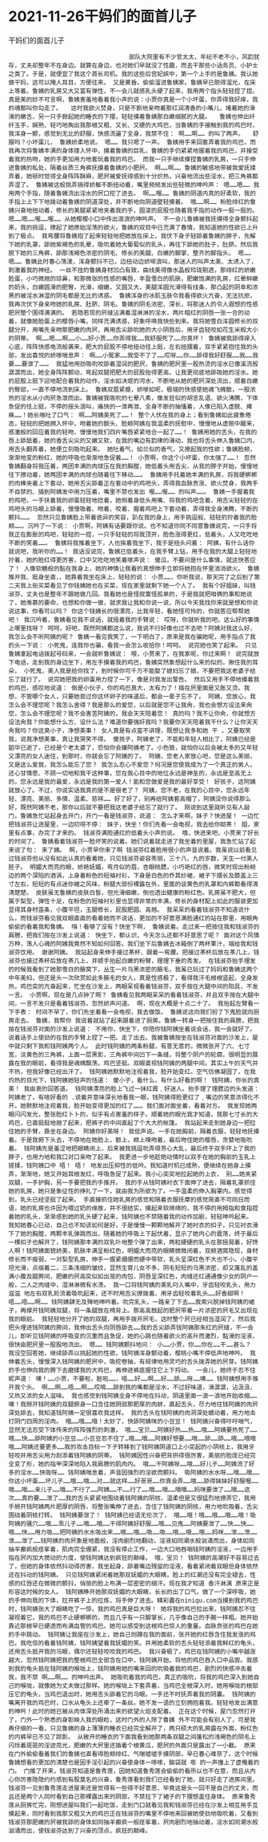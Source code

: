 # 2021-11-26干妈们的面首儿子



干妈们的面首儿子



                
									　部队大院里有不少官太太，年纪不老不小，风韵犹存，丈夫却整年不在身边。就算在身边，也对她们早就没了性趣，而去干那些小话务员、小护士之类了。于是，就便宜了我这个首长司机。我的这些后宫妃嫔中，第一个上手的是鲁姨。我认她做干妈，这可以掩人耳目，方便往来。 又是黄昏。偷偷溜进鲁姨家。鲁姨早已脱得溜光，在床上等着。鲁姨的乳房又大又富有弹性，不一会儿就感乳头硬了起来，我用两个指头轻轻捏了捏。真是美的妙不可言啊，鲁姨害羞地看着我小声的说：小贾你真是一个小坏蛋，你弄得我好痒，我的魂都叫你勾走了。　　这时我欲火焚身，只是不断地亲吻着那红润清香的小嘴儿，堵着她的滑滑的嫩舌，另一只手掀起她的睡衣的下摆，轻轻摸着鲁姨那白嫩细腻的大腿。　　鲁姨也伸出纤纤玉手，娴熟、轻巧地掏出我那根又粗、又长、又硬的大鸡巴，当鲁姨的手接触到我的鸡巴时，我浑身一颤，感觉到无比的舒服，快感流遍了全身，我禁不住： 啊……啊…… 的叫了两声。　　舒服吗？小坏蛋儿， 鲁姨娇柔地说。 嗯…… 我只嗯了一声。 鲁姨用手来回套弄着我的鸡巴，而我再次将鲁姨丰满的身体搂入怀中，摸着鲁姨的巨乳，鲁姨的手仍紧紧地握着我的鸡巴，并接受着我的热吻，她的手更加用力地套玩着我的鸡巴。 而我一只手继续摸捏鲁姨的乳房，一只手伸进鲁姨的私处，隔着丝质三角裤抚摸着鲁姨的小肥屄。 啊……啊…… 鲁姨的敏感地带被我爱抚揉弄着，她顿时觉得全身阵阵酥麻，肥屄被爱抚得感到十分炽热，兴奋地流出些淫水，把三角裤都弄湿了。 鲁姨被这般挑弄搞得娇躯不断扭动着，嘴里频频发出些轻微的呻吟声： 嗯……嗯…… 我用两个手指，随着鲁姨流出淫水的屄口挖了进去。 啊……喔…… 鲁姨的阴道内真的好柔软，我的手指上上下下地拨动着鲁姨的阴道深处，并不断地向阴道壁轻摸着。 哦……啊…… 粉脸绯红的鲁姨兴奋地扭动着，修长的美腿紧紧地夹着我的手，圆滚的屁股也随着我手指的动作一挺一挺的。 嗯……嗯……喔……喔…… 从她樱樱小口中传出浪浪的呻吟声。 不一会儿鲁姨被我抚摸得全身颤抖起来，我的挑逗，撩起了她原始淫荡的欲火，鲁姨的双目中已充满了春情，我知道她的性欲已上升到了极点。 我弯腰将鲁姨抱了起来轻轻地把她放在床上，我伏下身子轻舔着鲁姨的脖子，先解下她的乳罩，舔她紫褐色的乳晕，吸吮着她大葡萄似的乳头，再往下舔她的肚子，肚脐。然后我脱下她的三角裤，舔那浅褐色浓密的阴毛、修长的美腿、白嫩的脚掌、整齐的脚指头。 嗯……嗯…… 鲁姨此时春心荡漾，浑身颤抖不已，边扭动边娇啼浪叫，那迷人的叫声太美、太诱人了，刺激着我的神经。 一丝不挂的鲁姨身材凹凸有致，曲线美得像水晶般玲珑剔透，那绯红的娇嫩脸蛋，小巧微翘的琼鼻，和那微张的性感的嘴唇，丰盈雪白的肌肤，肥嫩饱满的乳房，红晕鲜嫩的奶头，白嫩圆滑的肥臀，光滑，细嫩，又圆又大，美腿浑圆光滑得有线条，那凸起的阴阜和浓黑的被淫水淋湿的阴毛都是无比的诱惑。 鲁姨浑身的冰肌玉肤令我看得欲火亢奋，无法抗拒，我再次伏下身亲吻她的乳房、肚脐、阴毛。鲁姨的阴毛浓密、深长，将那迷人的令人遐想的性感肥屄整个围得满满的。 若隐若现的屄缝沾满着湿淋淋的淫水，两片暗红的阴唇一张一合的动着，就像她脸蛋上的樱唇小嘴，同样充满诱惑，好象呼唤我快些到来。我将她雪白浑圆修长的双腿分开，用嘴先亲吻那肥嫩的肉屄，再用舌尖舔吮她的大小阴唇后，用牙齿轻咬如花生米般大小的阴蒂。 啊……嗯……啊……小……好小贾……你弄得我……我舒服死了……你真坏！ 鲁姨被我舔得痒入心底，阵阵快感电流般袭来，肥大的屁股不停地扭动往上挺，左右扭摆着，双手紧紧抱住我的头部，发出喜悦的娇嗲喘息声： 啊……小冤家……我受不了了……哎呀……你……舔得我好舒服……我……我要……要泄了……。 我猛地用劲吸吮咬舔着湿润的肥屄，鲁姨的肥屄里一股热烫的淫水已像溪流般潺潺而出，她全身阵阵颤动，弯起双腿把肥大的屁股抬得更高，让我更彻底地舔吸她的淫水。她的屁股上挺下迎地配合着我的动作，淫水如决堤的河水，不断地从她的肥屄深处流出，顺着白嫩的臀部，一直不停地流到床上。 鲁姨双眉紧蹙，娇嗲如呢，极端的快感使她魂飞魄散，一股浓热的淫水从小肉屄急泄而出。鲁姨被我吸吮的七晕八素，像发狂似的胡言乱语、欲火沸腾，下体急促的往上挺，不停的摇头浪叫，痛快的一泄再泄、全身不断的抽慉着，人像已陷入虚脱、瘫痪……！她长喘吐了口气： 啊……阿姨美死了……！ 整个人伏在我的身上；看到鲁姨如此疲惫倦态，轻轻的把她拥入怀中，吻着她的额头、脸颊阿姨在我温柔的抚慰中，慢慢地从虚脱中醒来，感激般的回应着我的轻吻，慢慢地我们四片嘴唇紧紧地合一起了……！ 鲁姨用她的舌头，在我的唇上舔舐着，她的香舌尖尖的又嫩又软，在我的嘴边有韵律的滑动，我也将舌头伸入鲁姨口内，用舌头翻弄着，她便立刻吸吮起来。 她吐着气，如兰似的香气，又撩起我的性欲；鲁姨脸颊，渐渐地变的粉红，她的呼吸也渐渐地急促着……！ 小贾啊，你这个小坏蛋，你太强了……！ 忽然鲁姨翻身将我压着，两团丰满的肉球压在我的胸膛，她低着头用舌尖，从我的脖子开始，慢慢地往下撩动着，她两团丰满的肉球也随着往下移动……。 鲁姨用手托着她丰满的乳房，将我硬梆梆的肉棒夹着上下套动，她用舌尖舔着正在套动中的鸡吧头，弄得我血脉贲涨、欲火焚身，我两手不自禁的、插到阿姨发中用力压着，嘴里不禁也发出 喔……喔…… 的叫声……。 鲁姨一手握着我的鸡吧，一手扶着我的卵蛋轻轻地捻着，她侧着身低头用嘴、将我的鸡吧含着，用舌尖轻轻的在鸡吧头的马眼上舔着，慢慢吸着、吻着、咬着、握着鸡吧上下套动着，弄得我全身沸腾，不断的颤抖……。 忽然只见鲁姨脸上带着诡异的笑容，趴在我的身上，用手挑逗般、轻轻的拧着我的脸颊……。沉吟了一下说： 小贾啊，阿姨有话要跟你说。也不知道你同不同意鲁姨说完，一只手将我正在膨胀的鸡吧，轻轻的一捏，一只手轻轻的将我顶开，脸色涨得更红，低着头，人又吃吃地不断的笑着……。 鲁姨将我推着坐下，人也挨着我坐下，我于是扭头问着： 阿姨，有什么话你就说吧，我听你的……！ 我话没说完，鲁姨已低着头，在我手臂上钻，用手在我的大腿上轻轻地拧着，她的脸红得更厉害，口中又吃吃地笑着嗲声说： 傻瓜，不要问是什么事情，就这快答应了！ 人像软糖般的黏在我身上，她的神情让我看的真想伸手立即将她抱在怀里消消欲火。 鲁姨推开我、挺身坐直，，她靠着我坐在床上，轻轻的说： 小贾……，你听我说，那天完了之后到了第二天我上街买菜看见了你钱姨她也在买菜，现在家里就剩下她一个人了。 我有个好姐妹，叫钱淑芬，丈夫也是整年不跟她做几回。我看她也是怪寂寞怪孤单的，于是我就把咱俩的事和她说了，她羡慕的要命，也想和你做一做，就求我让我和你说一说，所以今天我找你来就是想和你说说这事，你看可以吗？ 你这个钱姨长的很漂亮，比我年轻，看她怪可怜的，你就答应帮帮她吧！ 我沉吟着，鲁姨看见我不说话，就摇着我的手臂说： 哎呀，你就听我的吧，这么好的事情上哪里找呀？ 呵呵，好吧，既然阿姨都这么说，我说不行好像也过不去吧？阿姨对我这么好，我怎么会不听阿姨的呢？ 鲁姨一看见我笑了，一下明白了，原来是我在骗她呢，用手指点了我的头一下说： 小死鬼，连我你也骗，看我一会怎么收拾你！呵呵。 说完她也笑了起来。 只见鲁姨拿起电话拨起号码来，一会就听鲁姨说： 喂，小贾来了，在我家呢，你过来啊！ 说完就放下电话，走到我的身边坐下，用左手摸着我的鸡巴，鲁姨突然象想起什么来的似的，揪住我的耳朵， 小死鬼，美人我是给你找了，到时候你可千万不能娶了媳妇忘了娘，不要把我这老婆子给忘了就行了。 说完她把我的卵蛋用力捏了一下，像是对我发出警告。 然后又用手不停地摸着我的鸡巴，感叹地说道： 倒是小伙子，你的鸡巴真大，太有力了！插在屄里面是又胀又烫。我想，不管哪个女人，只要她尝过你这坏卵子的味道后，都会一辈子忘不了。 阿姨，您放心，我怎么会不理您呢？我怎么舍得？我是那么的爱您，以后就是您不让我肏，我也会想方设法来肏您，怎么会不理您呢？我不会害苦阿姨的，我会天天陪着您！ 真的吗？我不让你肏，你就想方设法肏我？你能想什么方、设什么法？难道你要强奸我吗？我要你天天陪着我干什么？让你天天肏我吗？你这臭小子，净想美事！ 女人真是有点蛮不讲理，既想让我多和她 干 ，又要取笑我，说我净想美事，真让我哭笑不得。 傻孩子，阿姨老了，不能和年轻人相比了，阿姨已经是韶华已逝了，已经是个老太婆了，恐怕你会嫌阿姨老了。小色狼，就怕你以后会被太多的又年轻又漂亮的女人迷住，到那时，你就会忘了阿姨的了。 阿姨，您老人家放心吧，您是这么美丽，又是这么爱我，我怎么能忘了您？ 我怎么忍心不爱您？何况是您使我成为了一个真正的男人，还心甘情愿、不顾一切地和我干这种事，您在我心目中的地位永远是神圣的，永远是至高无上的，您永远是我的最爱，永远是我的第一爱人！能和您做爱是我的最好享受！ 好孩子，这阿姨就放心了。不过，你说实话我真的是不是很老了？ 阿姨，您不老，在我的心目中，您永远年轻、漂亮、美丽、多情、温柔、慈祥…… 好了好了，别再给阿姨套高帽了，阿姨没你说得那么好，既然阿姨不老，那你以后就不要把我这老婆子给忘了就行了。 刚说到这里就听见有人敲门，鲁姨急忙站起身去开门，开门一看是钱淑芬，说道： 怎么才来啊，妹子？快进屋！ 一边忙把钱淑芬让进屋里，一边叨唠不停： 妹子，快坐！你们先看一会电视，我去给你砌茶！ 姐，家里有点事，办完了才来的。 钱淑芬满脸通红的低着头小声的说。 哦，快进来吧，小贾来了好长的时间了。 鲁姨看着钱淑芬一脸坏笑的说着。她们说着就走进了我坐着的里屋，我急忙站了起来说了句： 来了姨。 啊，小贾早你来了啊 钱淑芬红着脸用很小的声音说着。我虽说以前看见过钱淑芬但从没有如此认真的看着她，只见钱淑芬姿容秀丽，三十八、九的岁数，天生一付美人胚子。 明媚大而亮的眼，娇艳妩媚，弯月似的眉，杏眼桃腮，小巧艳红的唇，微笑时现出粉颊边的两个深陷的酒涡，上身着粉色的短袖衬衫，下身是白色的乔其纱裙，裙子下摆长及膝盖上三寸左右，短短的有点迷你裙之风味，粉腿大部份裸露在外，里面的谈黄色的乳罩和内裤都看得清清楚楚。 皮肤虽无鲁姨的皮肤白皙，但光滑细嫩，倒也透出健康的粉红色。乳房虽不肥大，但属于梨型，弹性十足，在粉色的短袖衬衫里也显得非常的丰满，修长的身材配上如此的服装更加显得其身材苗条，小腹平坦，玉腿修长，屁股肥圆、高翘。 我呆呆的看着钱淑芬不知道说什么，而钱淑芬看见我双眼直直的看着她而不说话，更加的不好意思满脸通红的站在那里，用眼角偷偷的看着我和鲁姨。 嗨！看够了没有？快坐下啊， 鲁姨说着。走过来一把按住我和钱淑芬的肩膀，把我们按在沙发上说道： 快坐下，都认识，今天怎么还都不好意思了呢？ 面对这个风情万种，荡人心魂的阿姨我竟然不知如何回答。我们坐下后鲁姨去冰箱倒了两杯果汁，端给我和钱淑芬饮用。 谢谢阿姨。 我站起身来伸手接过茶杯，跟着一弯腰。把接过茶杯后放在茶几上，钱淑芬也接过茶杯后放在茶几上，并顺手抬起白嫩的粉臂，理理下垂的秀发。 在钱淑芬抬手理发的时候我看到了她那雪白的腋窝下，丛生一片乌黑浓密的腋毛，我虽已玩过了妈妈和鲁姨这两个中年美妇，但还是头一次欣赏如此多腋毛的女人，真是性感极了，看得我汗毛根根竖起，全身发热，鸡巴突的亢奋起来，忙坐在沙发上，两眼呆视看着钱淑芬，双手按在大腿中间的阳具，不发一言。 小贾啊，现在是几点钟了啊？ 鲁姨看见我两眼呆呆的看着钱淑芬，并且双手按在大腿中间，一言不发只是看着钱淑芬。忽然娇声问道。 啊，现在大概是十点二十了。 我抬起左臂看一下手表： 时间不早了，你们先坐着看一会电视，我去做饭。 鲁姨说这向我们扮了下鬼脸就向厨房走去。 鲁姨，我帮你 我说着就站了起来跟着进了厨房。鲁姨一转身一把按住我的肩膀，把我按在钱淑芬对面的沙发上说道： 不用你，快坐下，你陪你钱阿姨坐着说会话，我一会就好了。 说着话手上使劲的在我的手臂上捏了一把。走了出去。我被鲁姨按坐在钱淑芬对面的沙发上，屋中就只剩下我和钱阿姨两个人。 此时钱阿姨的两条粉腿，有意无意的，微微张开了六、七寸宽，淡黄色的三角裤，上面一层黑影，三角裤中间凹下一条缝，将整个阴户的轮廓，很明显的展露在我的眼前，看得我是魂魄飘荡，鸡巴坚挺。双眼直视钱阿姨的两腿中间。其实上午的天气并不热，但我好像已经出汗了。 钱阿姨她默默地注视着我，脸开始变红。空气彷佛凝固了，在我灼热的目光下，钱阿姨她轻声的恬道： 傻小子，看什么，有什么好看的啊！ 钱阿姨，你长的真美！ 我由衷的回答道。 钱阿姨漂亮的脸上飞过一抹红霞﹐好迷人。抬手理了理腮边的头发道： 阿姨老了，有啥好看的 .说着并意味深长地看我一眼，钱阿姨得脸更红了﹐嘴边的笑意浓得化不开。她默默地注视着我，脸开始变得更加的红了……。我们面对面坐着，看着对方。 我发现她两眼闪闪发光，整张脸红卜卜的，似乎有点害羞的样子。顺着她的眼光我才知道，我那七寸长的大鸡巴，已直挺挺地翘了起来，把裤子的中间直起了个大大的帐篷。 我站起来走到她身边一把拉住她的手臂，靠坐在身边。 阿姨你好美呀！ 我低声说。一手在她胸前，隔着衣服，轻轻地抚摸着。于是我俯下头去，不停地在她脸上，额上，颊上嗅吻着，最后吻住她的樱唇，贪婪地吸吮着。 钱阿姨先是羞涩地把眼睛闭上，后来被我挑逗吮弄得芳心大乱，最后终于双手环上了我的脖子，也用力地和我口对口亲吻了起来。 我更进一步地趁她动情时以双手在她的胸前的玉乳上搓揉，钱阿姨口中 唔！ 唔！ 地发出压抑性的低吟。我知道时机已成熟，便继续在她身上摸弄，渐渐地，她又开始耳根发红，呼吸急促了起来。我小心奕奕地拉起她的上衣， 别……她夹紧双腿，一手护胸，另一手要把我的手推开。 我的手从钱阿姨衬衣下面伸了进去，隔着乳罩抓住她的乳房，她只是象征性的挣扎了一下，就由我为所欲为了。一手温柔的伸入胸罩内。感觉得到，乳头已经坚挺了起来。 手直接抓住她乳房的感觉和隔着衣服抚摩的感觉简直不可同日而语，她的乳房也许因为喂过奶的缘故，并不很结实，摸起来软绵绵的，我不停的用拇指和食指捏着她的乳头，渐渐感到她的乳头硬了起来，钱阿姨也不禁随着我的动作加剧，轻轻呻吟起来。 我知她春心已动，自己也不知该如何是好，于是慢慢一颗颗地解开了她衬衣的扣子，只见衬衣滑下了她的胸膛，两颗丰乳弹跳而出，随着她的呼吸上下起伏着，显示了她内心的震荡，终于最后一棵扣子也解开了，钱阿姨那丰满的双乳卟地整个弹了出来，两粒硬硬的乳头在那摇晃着，好馋人啊！钱阿姨面貌娇美，肌肤丰满呈粉红色，明媚大而亮的眼睛微微闭着，双颊酒窝隐现，身材修长而不瘦弱，一对梨型乳房，伸手一握紧绷绷而硬中带软，乳头呈深红色不大也不小。小腹平坦光滑，点缀着二，三条浅细的皱纹，显然生育儿女不多，阴毛短短的乌黑浓密，却又蓬乱的盖满小腹及腿胯间，肥嫩的屄高突似如出笼的肉包，阴唇呈深红色，肉缝还红通通像少女的阴户一般，二人之肉缝中，湿淋淋微有水渍。 我一口将钱阿姨的美乳叼入嘴中，牙齿轻咬乳头，用力 滋滋 地左右双乳轮流着吸吮起来，还不时用舌尖撩拨着、用牙齿轻咬着乳头……好香甜啊！ 唔……唔……啊…… 钱阿姨肆无及殚地呻吟着。吮完乳头，一路亲了下去……我索兴脱掉钱阿姨的裙子，再撑开钱阿姨双腿，将一条腿放在椅背上。那高高鼓起的肥屄带着一片浓密的屄毛又出现在我的眼前。 我轻轻地分开了她的双腿，再用手拨开屄毛，这时整个屄已经相当湿润了，然后我把头埋进钱阿姨的胯间，我伸出舌头向阴唇舔去……我的舌尖舔弄钱阿姨那朱红的屄缝，不一会儿，即听见钱阿姨的呼吸变的沉重而且急促，她的心跳也随着欲火的高升而激烈，黏滑的淫液，很快由肥屄里一股股地流出。 嗯…… 钱阿姨颤抖地问： 小……小贾，你……你在……干……甚么？ 我没空回答她，继续舔弄以挑起她的性欲，钱阿姨浑身颤动着，樱桃小嘴不停低声地呻吟。 我伸着舌头，慢慢深入钱阿姨的肥屄中，吸挖卷抽，有规律地用灵巧的舌头拨弄她的屄芽。钱阿姨的手也伸向我的胯下去磨揉我的大鸡巴，再伸进裤底握住它上下捋动。 一会儿，她终于忍不住昵声道： 噢！……小贾，不要啦，脏啦……，唔……好……啊……好……舔……呀……噢…… 钱阿姨想用手推开我个头。 啊……啊……唔……啊……哎唷……舔到我的嘴都是淫水，不过好味道，滑潺潺，沾汲汲，又热又浓的女人滋味。 我也感觉到钱阿姨全身不停地在抖动，阴道里面一浪一浪地开始收缩……噢！我掰开钱阿姨的双腿俯身一口含住她阴部那肥厚的肉蚌，直起舌头，尽力地往钱阿姨的肉屄深处舔去，我知道钱阿姨一定很喜欢我这样。 我的舌头在钱阿姨的肉洞深处蠕动着，用力地击打阴门四周的淫肉。 哦……哦……哦！太妙了，快舔阿姨咪的小豆豆！ 钱阿姨兴奋得吁吁喘气，显然无法忍受下体传来的阵阵强烈的刺激， 哦……宝贝……阿姨好热……热……哦……阿姨要热死了……哦……快……舔阿姨的小豆豆……小豆豆忍不住了…哦……哦……阿姨好想要……哦……舔……舔……哦……哦哦哦……阿姨还要更多……我的攻击目标一下子转移到了钱阿姨阴道口上小突起的小阴核上，我用牙轻咬并用舌尖用力刮添着钱阿姨的阴蒂。 钱阿姨因性兴奋把背拱得很厉害，美丽的脸庞已经完全变了形，她的指甲深深地陷入我肩膀的肌肉内。 哦……干阿姨呀……哦……好儿子……阿姨流了好多的淫水……快吸呀…… 钱阿姨喘息着，声音因强烈的淫欲而颤抖。 吸阿姨的水水呀……哦……哦……你这小坏蛋……坏儿子……哦……哦……对……就这样……好哥哥……你真会弄……哦……舔得妹妹好舒服喔……哦……哦……亲儿子……哦……不行了……阿姨……不……行了……哦……哦……哦哦……妈咪要泄了……哦……这次……真的要……泄了……我的舌头紧紧地围绕着钱阿姨的阴核，温柔但是又很猛烈地撩弄它，我用手掰开钱阿姨两片肥厚的阴唇，将整张嘴伸了进去，含住了钱阿姨的阴核，用力地吮吸着，舌尖围绕着阴核打转。 钱阿姨要泄了！ 钱阿姨已经语无伦次了， 哦……哦！哦……哦……哦……哦！吸阿姨的骚穴……哦……乖儿子……哦……哦……干得阿姨好舒服……哦……见鬼……阿姨要泄了……快……快……哦……快……用力吸……把阿姨的水水吸出来……哦……哦……吸……吸……哦……哦……哦……妈咪……泄……泄……泄……泄了……钱阿姨的肉屄象是地震般，淫肉剧烈地翻动，淫液如同潮水般汹涌而出，身体如同抽羊癫疯般痉挛着，肌肉完全绷紧，我没有停止工作，一边大口地吞咽钱阿姨的淫液，一边用手指在屄内加大搅动的力度，使钱阿姨达到疯狂的颠峰。 哦，宝贝！ 钱阿姨的高潮好不容易过去了，但她的身体依然抖动得厉害，我坐起身，舔着嘴边残留的淫液，看着紧闭着双眼但身体依然还在抖动的钱阿姨。 只见钱阿姨紧闭着她那双妩媚的大眼睛，脸上的红潮还没有完全褪去，性感的红唇还在微微的颤抖，俏丽的脸上布满一层密密的细汗。现在我才知道 香汗淋漓 原来正是形容这时候的女人。 钱阿姨睁开她那双妩媚的大眼睛，长长的出了口气，做了一个深呼吸，她的手伸向我的下体，拉开裤子上的拉炼，将手伸了进去。精彩盡在niniqu.com当摸到我的鸡巴时，钱阿姨张大了眼睛吃了一惊，我的鸡巴真是巨大呀！ 她将我的鸡巴拉出来，钱阿姨忍不住凝视着它，我的鸡巴不止硬梆梆的，而且几乎有一只脚掌长，几乎像自己的手腕一样粗。她开始靠近那根早已硬透而布满血管的鸡巴。她可以感受到这根鸡巴惊人的重量。血脉贲张的鸡巴在她的手中跳动。 钱阿姨让我座在沙发上，她自己则蹲在我的面前，张开她的红唇含住我发涨的鸡巴。我吃惊的看着钱阿姨，钱阿姨望着我妩媚的笑。并用她柔软的舌头轻轻添着我鲜红的龟头，还用舌头抵开我的马眼，偶尔还轻轻咬咬我的鸡巴。 我兴奋极了，鸡巴在钱阿姨的小嘴中越涨越大，忽然钱阿姨把我的整根鸡巴全部含在口中，钱阿姨开始，将他的鸡巴吞入口中品尝。我感到我的龟头抵在钱阿姨的喉咙上，钱阿姨用她的嘴来回的吮吸着我的鸡巴，剧烈的快感冲击着我，我不禁 啊……啊…… 的呻吟出声。 她吸吮着我的鸡巴，真正的吸吮，将我的鸡巴深入到她自己的喉咙，就像她为丈夫做过那样。她的喉咙上下套弄着，当鸡巴全根深入时，她用喉咙的根部压它的龟头，当鸡巴退出时，她用舌头舔着它的马眼。一手还不时抚弄着我的阴囊。 钱阿姨的嘴离开我的鸡巴时，口水从龟头上还牵了一条丝。她不发一语的立刻拥抱着我。轻轻地发出满意的呻吟！此时的她已被从肉体深处所涌出来的欲望火焰支配着。 正在这个时候，屋门忽然打开了，门外一个熟悉的身影映入我的眼睑，这时门外的人除了鲁姨 外不可能会有别人了，可是我再仔细的一看，只见鲁姨的身上薄薄的睡衣已经完全解开了，两只硕大的乳房露在外面，粉红色的内裤早已不见了踪影。 从敞开的睡衣的下面我看到她那两条双腿之间蓬松的浅褐色的阴毛上闪烁着斑斑的淫迹亮光，肥嫩的大屄里还插着个根黄瓜，肥屄的外面只是露出了一小截。 原来在门外偷偷看着我们的鲁姨也直看得脸颊绯红、气喘嘘嘘手摸阴部，早已春心难奈了。这个时候鲁姨想看的更加的清楚也是因手淫引起的兴奋使身体一哆嗦，脑袋就 嘭 的一声撞上了虚俺着的门。 门推了开来，钱淑芬知道是鲁秀莲，因她知道鲁秀莲会偷偷的看所以也不在意，而且从内心你厉害隐隐约约感到有股莫名的兴奋，鲁秀莲看到我们已经看到了她，就只好走了进房间里。 钱淑芬一见到鲁秀莲走进屋来还是觉得有一些得不好意思，毕竟这是头一回不是自己的丈夫，而且还是两个人同时看到自己那裸露出来的阴部，不禁拉下了裙子的下摆想盖住身体。 原来鲁秀莲从厨房忙完，刚想进屋叫我们一起吃饭，走到门口就看见我和钱淑芬已经在沙发上相互用手互摸起来，同时看到我那又粗又大的鸡巴正在钱淑芬的嘴里不停地来回被她使劲地吸吮着，又看到钱淑芬那肥嫩的屄被我舔的身体如同抽羊癫疯一般痉挛着，屄肉剧烈地抽动着，淫水如同潮水般汹涌而出，使钱淑芬达到了兴奋的顶点，疯狂的颠峰。 
									
								
            


